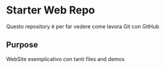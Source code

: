 # Starter Web Repo

Questo repository è per far vedere come lavora Git con GitHub

## Purpose

WebSite esemplicativo con tanti files and demos